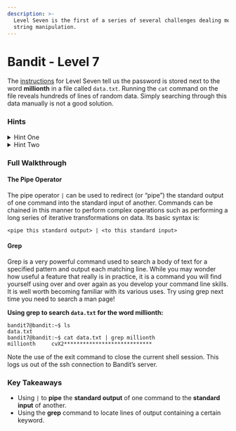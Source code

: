 ```yaml
---
description: >-
  Level Seven is the first of a series of several challenges dealing mostly with
  string manipulation.
---
```


# Bandit - Level 7

The [instructions](https://overthewire.org/wargames/bandit/bandit8.html) for Level Seven tell us the password is stored next to the word **millionth** in a file called `data.txt`. Running the `cat` command on the file reveals hundreds of lines of random data. Simply searching through this data manually is not a good solution.

### Hints

<details>

<summary>Hint One</summary>

The solution involves running two commands at once (on one line). You will need to pass the standard output of the first command to the standard input of the second. The first command is `cat data.txt`.

</details>

<details>

<summary>Hint Two</summary>

The output of the `data.txt` file must be _piped_ to a command that can search line-by-line for a specific keyword. This is one of the following commands OverTheWire suggests you may need: “`grep`, `sort`, `uniq`, `strings`, `base64`, `tr`, `tar`, `gzip`, `bzip2`, `xxd`”.

</details>

### Full Walkthrough

#### The Pipe Operator

The pipe operator `|` can be used to redirect (or “pipe”) the standard output of one command into the standard input of another. Commands can be chained in this manner to perform complex operations such as performing a long series of iterative transformations on data. Its basic syntax is:

`<pipe this standard output> | <to this standard input>`

#### Grep

Grep is a very powerful command used to search a body of text for a specified pattern and output each matching line. While you may wonder how useful a feature that really is in practice, it is a command you will find yourself using over and over again as you develop your command line skills. It is well worth becoming familiar with its various uses. Try using grep next time you need to search a man page!

**Using grep to search `data.txt` for the word millionth:**

```shell-session
bandit7@bandit:~$ ls
data.txt
bandit7@bandit:~$ cat data.txt | grep millionth
millionth     cvX2****************************
```

Note the use of the exit command to close the current shell session. This logs us out of the ssh connection to Bandit’s server.

### Key Takeaways

* Using `|` to **pipe** the **standard output** of one command to the **standard input** of another.
* Using the **grep** command to locate lines of output containing a certain keyword.
